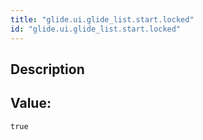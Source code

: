 ```yaml
---
title: "glide.ui.glide_list.start.locked"
id: "glide.ui.glide_list.start.locked"
---
```

## Description



## Value: 
```
true
```
